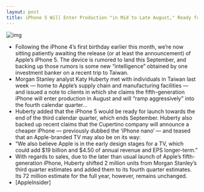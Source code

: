 ```yaml
---
layout: post
title: iPhone 5 Will Enter Production "in Mid to Late August," Ready for September Launch
---
```

![img](http://media.idownloadblog.com/wp-content/uploads/2011/05/iPhone-5-concept.jpg)
* Following the iPhone 4’s first birthday earlier this month, we’re now sitting patiently awaiting the release (or at least the announcement) of Apple’s iPhone 5. The device is rumored to land this September, and backing up those rumors is some new “intelligence” obtained by one investment banker on a recent trip to Taiwan.
* Morgan Stanley analyst Katy Huberty met with individuals in Taiwan last week — home to Apple’s supply chain and manufacturing facilities — and issued a note to clients in which she claims the fifth-generation iPhone will enter production in August and will “ramp aggressively” into the fourth calendar quarter…
* Huberty added that the iPhone 5 would be ready for launch towards the end of the third calendar quarter, which ends September. Huberty also backed up recent claims that the Cupertino company will announce a cheaper iPhone — previously dubbed the ‘iPhone nano‘ — and teased that an Apple-branded TV may also be on its way:
* “We also believe Apple is in the early design stages for a TV, which could add $19 billion and $4.50 of annual revenue and EPS longer-term.”
* With regards to sales, due to the later than usual launch of Apple’s fifth-generation iPhone, Huberty shifted 2 million units from Morgan Stanley’s third quarter estimates and added them to its fourth quarter estimates. Its 72 million estimate for the full year, however, remains unchanged.
* [AppleInsider]

